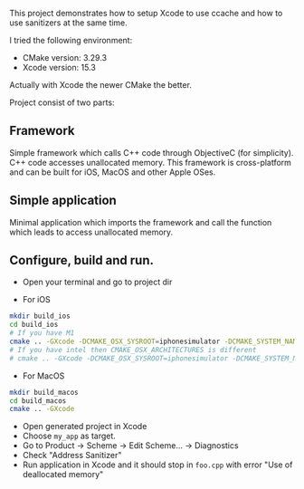 This project demonstrates how to setup Xcode to use ccache and how to use sanitizers at the same time.

I tried the following environment:
* CMake version: 3.29.3
* Xcode version: 15.3

Actually with Xcode the newer CMake the better.

Project consist of two parts:

## Framework

Simple framework which calls C++ code through ObjectiveC (for simplicity).
C++ code accesses unallocated memory.
This framework is cross-platform and can be built for iOS, MacOS and other Apple OSes.

## Simple application

Minimal application which imports the framework and call the function which leads to access unallocated memory.

## Configure, build and run.

- Open your terminal and go to project dir

- For iOS
```bash
mkdir build_ios
cd build_ios
# If you have M1
cmake .. -GXcode -DCMAKE_OSX_SYSROOT=iphonesimulator -DCMAKE_SYSTEM_NAME=iOS -DCMAKE_OSX_ARCHITECTURES="arm64"
# If you have intel then CMAKE_OSX_ARCHITECTURES is different
# cmake .. -GXcode -DCMAKE_OSX_SYSROOT=iphonesimulator -DCMAKE_SYSTEM_NAME=iOS -DCMAKE_OSX_ARCHITECTURES="x86_64" 
```

- For MacOS
```bash
mkdir build_macos
cd build_macos
cmake .. -GXcode
```

- Open generated project in Xcode
- Choose `my_app` as target. 
- Go to Product -> Scheme -> Edit Scheme... -> Diagnostics
- Check "Address Sanitizer"
- Run application in Xcode and it should stop in `foo.cpp` with error "Use of deallocated memory"